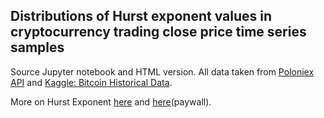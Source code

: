 ## Distributions of Hurst exponent values in cryptocurrency trading close price time series samples
Source Jupyter notebook and HTML version.
All data taken from [Poloniex API](https://poloniex.com/support/api/) and [Kaggle: Bitcoin Historical Data](https://www.kaggle.com/mczielinski/bitcoin-historical-data).

More on Hurst Exponent [here](http://www.bearcave.com/misl/misl_tech/wavelets/hurst/) and [here](https://www.sciencedirect.com/science/article/pii/S0378437102009615?via%3Dihub#aep-abstract-id11)(paywall).

